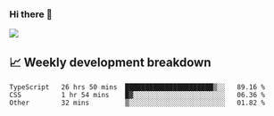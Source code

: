 ### Hi there 👋
<img align="center" src="https://github-readme-stats.vercel.app/api?username=Tumao727&show_icons=true&hide_title=true&theme=dracula" />


## 📈 Weekly development breakdown
<!--START_SECTION:waka-->

```text
TypeScript   26 hrs 50 mins  ██████████████████████▒░░   89.16 %
CSS          1 hr 54 mins    █▓░░░░░░░░░░░░░░░░░░░░░░░   06.36 %
Other        32 mins         ▒░░░░░░░░░░░░░░░░░░░░░░░░   01.82 %
```

<!--END_SECTION:waka-->